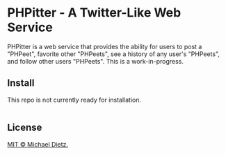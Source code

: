 # PHPitter - A Twitter-Like Web Service

PHPitter is a web service that provides the ability for users to post a "PHPeet", favorite other "PHPeets", see a history of any user's "PHPeets", and follow other users "PHPeets".  This is a work-in-progress. 

## Install

This repo is not currently ready for installation.

```
```

## License

[MIT © Michael Dietz.](../LICENSE)
